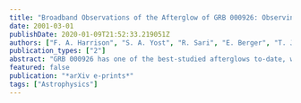 ```yaml
---
title: "Broadband Observations of the Afterglow of GRB 000926: Observing the Effect of Inverse Compton Scattering and Evidence for a High-Density Environment"
date: 2001-03-01
publishDate: 2020-01-09T21:52:33.219051Z
authors: ["F. A. Harrison", "S. A. Yost", "R. Sari", "E. Berger", "T. J. Galama J. Holtzmann", "T. Axelrod", "J. S. Bloom", "R. Chevalier", "E. Costa", "A. Diercks", "S. G. Djorgovski", "D. A. Frail", "F. Frontera", "K. Hurley", "S. R. Kulkarni", "P. McCarthy", "L. Piro", "G. G. Pooley", "P. A. Price", "D. Reichart", "G. R. Ricker D. Shepard", "B. Schmidt", "F. Walter", "C. Wheeler"]
publication_types: ["2"]
abstract: "GRB 000926 has one of the best-studied afterglows to-date, with multiple X-ray observations, as well as extensive multi-frequency optical and radio coverage. Broadband afterglow observations, spanning from X-ray to radio frequencies, provide a probe of the density structure of the circumburst medium, as well as of the ejecta energetics, geometry, and the physical parameters of the relativistic blastwave resulting from the explosion. We present an analysis of em Chandra X-ray Observatory observations of this event, along with em Hubble Space Telescope and radio monitoring. We combine these data with ground-based optical and IR observations and fit the synthesized afterglow lightcurve using models where collimated ejecta expand into a surrounding medium. We find that we can explain the broadband lightcurve with reasonable physical parameters only if the cooling is dominated by inverse Compton scattering. Excess X-ray emission in the broadband spectrum indicates that we are directly observing a contribution from inverse Compton scattering. It is the first time this has been observed in a GRB afterglow, and it implies that the GRB exploded in a reasonably dense (nåisebox-0.5ex 30 cm̂-3) medium, consistent with a diffuse interstellar cloud environment. <P />"
featured: false
publication: "*arXiv e-prints*"
tags: ["Astrophysics"]
---
```


